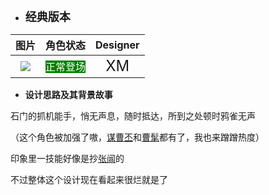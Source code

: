 * **<font size="4">经典版本</font>**

|        图片         | 角色状态                                                                 |         Designer         |
|:-----------------:|----------------------------------------------------------------------|:------------------------:|
| ![](pic/05/5.png) | <font style="background: green" color = white size = "3">正常登场</font> | <font size="5">XM</font> |

* **设计思路及其背景故事**

石门的抓机能手，悄无声息，随时抵达，所到之处顿时鸦雀无声

（这个角色被加强了嗷，[谋曹丕](https://wiki.biligame.com/msgs/%E8%B0%8B%E6%9B%B9%E4%B8%95)和[曹髦](https://wiki.biligame.com/msgs/%E6%9B%B9%E9%AB%A6)都有了，我也来蹭蹭热度）

印象里一技能好像是抄[张闿](https://wiki.biligame.com/sgs/%E5%BC%A0%E9%97%BF)的

不过整体这个设计现在看起来很烂就是了